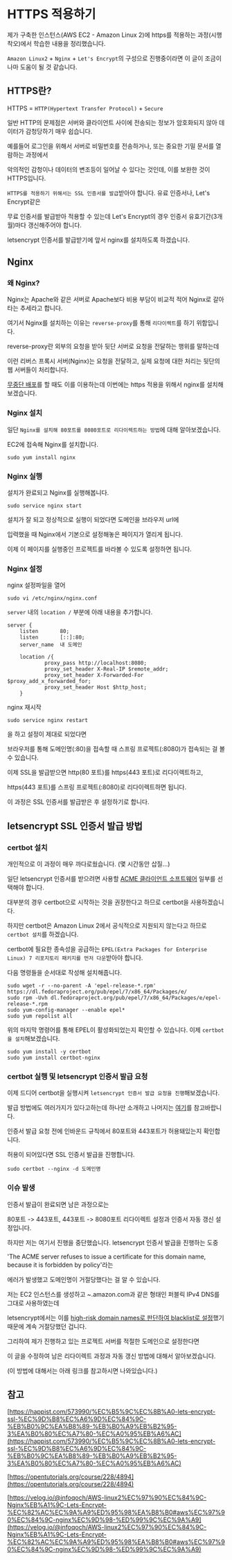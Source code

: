 # HTTPS 적용하기
제가 구축한 인스턴스(AWS EC2 - Amazon Linux 2)에 https를 적용하는 과정(시행착오)에서 학습한 내용을 정리했습니다.

`Amazon Linux2` + `Nginx` + `Let's Encrypt`의 구성으로 진행중이라면 이 글이 조금이나마 도움이 될 것 같습니다.

## HTTPS란?
HTTPS = `HTTP(Hypertext Transfer Protocol)` + `Secure`

일반 HTTP의 문제점은 서버와 클라이언트 사이에 전송되는 정보가 암호화되지 않아 데이터가 감청당하기 매우 쉽습니다.

예를들어 로그인을 위해서 서버로 비밀번호를 전송하거나, 또는 중요한 기밀 문서를 열람하는 과정에서

악의적인 감청이나 데이터의 변조등이 일어날 수 있다는 것인데, 이를 보완한 것이 HTTPS입니다.

`HTTPS를 적용하기 위해서는 SSL 인증서를 발급`받아야 합니다. 유료 인증서나, Let's Encrypt같은

무료 인증서를 발급받아 적용할 수 있는데 Let's Encrypt의 경우 인증서 유효기간(3개월)마다 갱신해주어야 합니다. 

letsencrypt 인증서를 발급받기에 앞서 nginx를 설치하도록 하겠습니다.

## Nginx

### 왜 Nginx?

Nginx는 Apache와 같은 서버로 Apache보다 비용 부담이 비교적 적어 Nginx로 갈아타는 추세라고 합니다.

여기서 Nginx를 설치하는 이유는 `reverse-proxy`를 통해 `리다이렉트`를 하기 위함입니다. 

reverse-proxy란 외부의 요청을 받아 뒷단 서버로 요청을 전달하는 행위를 말하는데

이런 리버스 프록시 서버(Nginx)는 요청을 전달하고, 실제 요청에 대한 처리는 뒷단의 웹 서버들이 처리합니다.

[무중단 배포](https://jojoldu.tistory.com/267?category=635883)를 할 때도 이를 이용하는데 이번에는 https 적용을 위해서 nginx를 설치해보겠습니다.


### Nginx 설치

일단 `Nginx를 설치해 80포트를 8080포트로 리다이렉트하는 방법`에 대해 알아보겠습니다.

EC2에 접속해 Nginx를 설치합니다.

```
sudo yum install nginx
```

### Nginx 실행

설치가 완료되고 Nginx를 실행해봅니다.

```
sudo service nginx start
```

설치가 잘 되고 정상적으로 실행이 되었다면 도메인을 브라우저 url에

입력했을 때 Nginx에서 기본으로 설정해놓은 페이지가 열리게 됩니다.

이제 이 페이지를 실행중인 프로젝트를 바라볼 수 있도록 설정하면 됩니다.

### Nginx 설정

nginx 설정파일을 열어

```
sudo vi /etc/nginx/nginx.conf
```

`server` 내의 `location /` 부분에 아래 내용을 추가합니다.

    server {
        listen       80;
        listen       [::]:80;
        server_name  내 도메인

        location /{
                proxy_pass http://localhost:8080;
                proxy_set_header X-Real-IP $remote_addr;
                proxy_set_header X-Forwarded-For $proxy_add_x_forwarded_for;
                proxy_set_header Host $http_host;
        }


nginx 재시작 

```
sudo service nginx restart
```

을 하고 설정이 제대로 되었다면

브라우저를 통해 도메인명(:80)을 접속할 때 스프링 프로젝트(:8080)가 접속되는 걸 볼 수 있습니다.

이제 SSL을 발급받으면 http(80 포트)를 https(443 포트)로 리다이렉트하고,

https(443 포트)를 스프링 프로젝트(:8080)로 리다이렉트하면 됩니다.

이 과정은 SSL 인증서를 발급받은 후 설정하기로 합니다.

## letsencrypt SSL 인증서 발급 방법

### certbot 설치

개인적으로 이 과정이 매우 까다로웠습니다. (몇 시간동안 삽질...)

일단 letsencrypt 인증서를 받으려면 사용할 [ACME 클라이언트 소프트웨어](https://letsencrypt.org/ko/docs/client-options/) 일부를 선택해야 합니다.

대부분의 경우 certbot으로 시작하는 것을 권장한다고 하므로 certbot을 사용하겠습니다.

하지만 certbot은 Amazon Linux 2에서 공식적으로 지원되지 않는다고 하므로 `certbot 설치`를 하겠습니다. 

certbot에 필요한 종속성을 공급하는 `EPEL(Extra Packages for Enterprise Linux) 7 리포지토리 패키지를 먼저 다운`받아야 합니다.

다음 명령들을 순서대로 작성해 설치해줍니다.

```
sudo wget -r --no-parent -A 'epel-release-*.rpm' https://dl.fedoraproject.org/pub/epel/7/x86_64/Packages/e/
sudo rpm -Uvh dl.fedoraproject.org/pub/epel/7/x86_64/Packages/e/epel-release-*.rpm
sudo yum-config-manager --enable epel*
sudo yum repolist all
```

위의 마지막 명령어를 통해 EPEL이 활성화되었는지 확인할 수 있습니다. 이제 `certbot을 설치`해보겠습니다.

```
sudo yum install -y certbot
sudo yum install certbot-nginx
```

### certbot 실행 및 letsencrypt 인증서 발급 요청

이제 드디어 certbot을 실행시켜 `letsencrypt 인증서 발급 요청을 진행`해보겠습니다.

발급 방법에도 여러가지가 있다고하는데 하나만 소개하고 나머지는 [여기](https://happist.com/573990/%EC%B5%9C%EC%8B%A0-lets-encrypt-ssl-%EC%9D%B8%EC%A6%9D%EC%84%9C-%EB%B0%9C%EA%B8%89-%EB%B0%A9%EB%B2%95-3%EA%B0%80%EC%A7%80-%EC%A0%95%EB%A6%AC)를 참고바랍니다.

인증서 발급 요청 전에 인바운드 규칙에서 80포트와 443포트가 허용돼있는지 확인합니다.

허용이 되어있다면 SSL 인증서 발급을 진행합니다.

```
sudo certbot --nginx -d 도메인명
```

### 이슈 발생

인증서 발급이 완료되면 남은 과정으로는

80포트 -> 443포트, 443포트 -> 8080포트 리다이렉트 설정과 인증서 자동 갱신 설정입니다.

하지만 저는 여기서 진행을 중단했습니다. letsencrypt 인증서 발급을 진행하는 도중

'The ACME server refuses to issue a certificate for this domain name, because it is forbidden by policy'라는

에러가 발생했고 도메인명이 거절당했다는 걸 알 수 있습니다.

저는 EC2 인스턴스를 생성하고 ~.amazon.com과 같은 형태인 퍼블릭 IPv4 DNS를 그대로 사용하였는데

letsencrypt에서는 이를 [high-risk domain names로 판단하여 blacklist로 설정](https://community.letsencrypt.org/t/policy-forbids-issuing-for-name-on-amazon-ec2-domain/12692)했기 때문에 계속 거절당했던 겁니다.

그리하여 제가 진행하고 있는 프로젝트 서버를 적절한 도메인으로 설정한다면

이 글을 수정하여 남은 리다이렉트 과정과 자동 갱신 방법에 대해서 알아보겠습니다.

(이 방법에 대해서는 아래 링크를 참고하시면 나와있습니다.)



## 참고

[https://happist.com/573990/%EC%B5%9C%EC%8B%A0-lets-encrypt-ssl-%EC%9D%B8%EC%A6%9D%EC%84%9C-%EB%B0%9C%EA%B8%89-%EB%B0%A9%EB%B2%95-3%EA%B0%80%EC%A7%80-%EC%A0%95%EB%A6%AC](https://happist.com/573990/%EC%B5%9C%EC%8B%A0-lets-encrypt-ssl-%EC%9D%B8%EC%A6%9D%EC%84%9C-%EB%B0%9C%EA%B8%89-%EB%B0%A9%EB%B2%95-3%EA%B0%80%EC%A7%80-%EC%A0%95%EB%A6%AC)

[https://opentutorials.org/course/228/4894](https://opentutorials.org/course/228/4894)

[https://velog.io/@infoqoch/AWS-linux2%EC%97%90%EC%84%9C-Nginx%EB%A1%9C-Lets-Encrypt-%EC%82%AC%EC%9A%A9%ED%95%98%EA%B8%B0#aws%EC%97%90%EC%84%9C-nginx%EC%9D%98-%ED%99%9C%EC%9A%A9](https://velog.io/@infoqoch/AWS-linux2%EC%97%90%EC%84%9C-Nginx%EB%A1%9C-Lets-Encrypt-%EC%82%AC%EC%9A%A9%ED%95%98%EA%B8%B0#aws%EC%97%90%EC%84%9C-nginx%EC%9D%98-%ED%99%9C%EC%9A%A9)